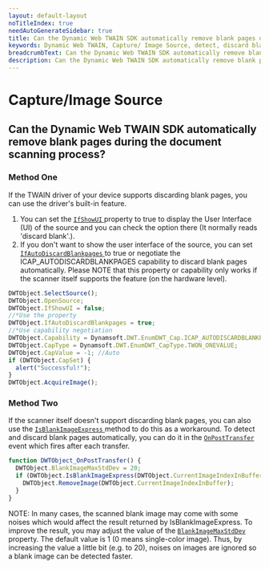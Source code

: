```yaml
---
layout: default-layout
noTitleIndex: true
needAutoGenerateSidebar: true
title: Can the Dynamic Web TWAIN SDK automatically remove blank pages during the document scanning process?
keywords: Dynamic Web TWAIN, Capture/ Image Source, detect, discard blank pages
breadcrumbText: Can the Dynamic Web TWAIN SDK automatically remove blank pages during the document scanning process?
description: Can the Dynamic Web TWAIN SDK automatically remove blank pages during the document scanning process?
---
```


# Capture/Image Source

## Can the Dynamic Web TWAIN SDK automatically remove blank pages during the document scanning process?

### Method One

If the TWAIN driver of your device supports discarding blank pages, you can use the driver's built-in feature.

1. You can set the [ `IfShowUI` ](/_articles/info/api/WebTwain_Acquire.md#ifshowui) property to true to display the User Interface (UI) of the source and you can check the option there (It normally reads 'discard blank'.).
2. If you don't want to show the user interface of the source, you can set [ `IfAutoDiscardBlankpages` ](/_articles/info/api/WebTwain_Acquire.md#ifautodiscardblankpages) to true or negotiate the ICAP_AUTODISCARDBLANKPAGES capability to discard blank pages automatically. Please NOTE that this property or capability only works if the scanner itself supports the feature (on the hardware level).

```javascript
DWTObject.SelectSource();
DWTObject.OpenSource;
DWTObject.IfShowUI = false;
//*Use the property
DWTObject.IfAutoDiscardBlankpages = true;
//*Use capability negotiation
DWTObject.Capability = Dynamsoft.DWT.EnumDWT_Cap.ICAP_AUTODISCARDBLANKPAGES;
DWTObject.CapType = Dynamsoft.DWT.EnumDWT_CapType.TWON_ONEVALUE;
DWTObject.CapValue = -1; //Auto
if (DWTObject.CapSet) {
  alert("Successful!");
}
DWTObject.AcquireImage();
```

### Method Two

If the scanner itself doesn't support discarding blank pages, you can also use the [ `IsBlankImageExpress` ](/_articles/info/api/WebTwain_Buffer.md#isblankimageexpress) method to do this as a workaround. To detect and discard blank pages automatically, you can do it in the [ `OnPostTransfer` ](/_articles/info/api/WebTwain_Acquire.md#onposttransfer) event which fires after each transfer.

```javascript
function DWTObject_OnPostTransfer() {
  DWTObject.BlankImageMaxStdDev = 20;
  if (DWTObject.IsBlankImageExpress(DWTObject.CurrentImageIndexInBuffer)) {
    DWTObject.RemoveImage(DWTObject.CurrentImageIndexInBuffer);
  }
}
```

NOTE: In many cases, the scanned blank image may come with some noises which would affect the result returned by IsBlankImageExpress. To improve the result, you may adjust the value of the [ `BlankImageMaxStdDev` ](/_articles/info/api/WebTwain_Buffer.md#blankimagemaxstddev) property. The default value is 1 (0 means single-color image). Thus, by increasing the value a little bit (e.g. to 20), noises on images are ignored so a blank image can be detected faster.
